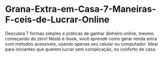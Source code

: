# Grana-Extra-em-Casa-7-Maneiras-F-ceis-de-Lucrar-Online
Descubra 7 formas simples e práticas de ganhar dinheiro online, mesmo começando do zero! Neste e-book, você aprende como gerar renda extra com métodos acessíveis, usando apenas seu celular ou computador. Ideal para iniciantes que querem lucrar sem complicação, no conforto de casa.
